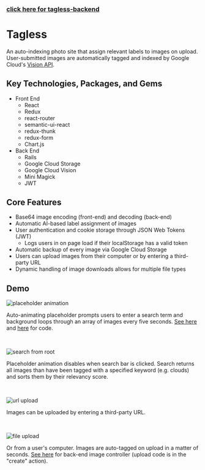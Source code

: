 ### [click here for tagless-backend](https://github.com/dylankershaw/tagless-backend)

# Tagless
An auto-indexing photo site that assign relevant labels to images on upload. User-submitted images are automatically tagged and indexed by Google Cloud's [Vision API](https://cloud.google.com/vision/).

## Key Technologies, Packages, and Gems
* Front End
	* React
	* Redux
	* react-router
	* semantic-ui-react
	* redux-thunk
	* redux-form
	* Chart.js
* Back End
	* Rails
	* Google Cloud Storage
	* Google Cloud Vision
	* Mini Magick
	* JWT

## Core Features
* Base64 image encoding (front-end) and decoding (back-end)
* Automatic AI-based label assignment of images
* User authentication and cookie storage through JSON Web Tokens (JWT)
	* Logs users in on page load if their localStorage has a valid token
* Automatic backup of every image via Google Cloud Storage
* Users can upload images from their computer or by entering a third-party URL
* Dynamic handling of image downloads allows for multiple file types

## Demo
![placeholder animation](https://media.giphy.com/media/3oFzlWJtpswtKtVo4w/giphy.gif)

Auto-animating placeholder prompts users to enter a search term and background loops through an array of images every five seconds. [See here](https://github.com/dylankershaw/tagless-frontend/blob/master/src/components/search/search_bar.js) and [here](https://github.com/dylankershaw/tagless-frontend/blob/master/src/components/search/inactive_search_container.js) for code.

<br/>

![search from root](https://media.giphy.com/media/3oFzmolvlBML6YqxDq/giphy.gif)

Placeholder animation disables when search bar is clicked. Search returns all images than have been tagged with a specified keyword (e.g. clouds) and sorts them by their relevancy score.

<br />

![url upload](https://media.giphy.com/media/26CaMGy5EBtCgcDMA/giphy.gif)

Images can be uploaded by entering a third-party URL.

<br />

![file upload](https://media.giphy.com/media/l49JYK801LY9uBTJC/giphy.gif)

Or from a user's computer. Images are auto-tagged on upload in a matter of seconds. [See here](https://github.com/dylankershaw/tagless-backend/blob/master/app/controllers/api/v1/images_controller.rb) for back-end image controller (upload code is in the "create" action).

